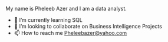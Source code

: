 My name is Pheleeb Azer and I am a data analyst.
- 🌱 I’m currently learning SQL
- 💞️ I’m looking to collaborate on Business Intelligence Projects
- 📫 How to reach me Pheleebazer@yahoo.com

<!---
PheleebAzer/PheleebAzer is a ✨ special ✨ repository because its `README.md` (this file) appears on your GitHub profile.
You can click the Preview link to take a look at your changes.
--->
